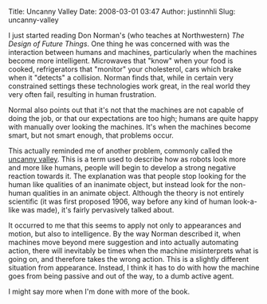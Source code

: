 Title: Uncanny Valley
Date: 2008-03-01 03:47
Author: justinnhli
Slug: uncanny-valley

I just started reading Don Norman's (who teaches at Northwestern) <span
style="font-style:italic;">The Design of Future Things</span>. One thing
he was concerned with was the interaction between humans and machines,
particularly when the machines become more intelligent. Microwaves that
"know" when your food is cooked, refrigerators that "monitor" your
cholesterol, cars which brake when it "detects" a collision. Norman
finds that, while in certain very constrained settings these
technologies work great, in the real world they very often fail,
resulting in human frustration.

Normal also points out that it's not that the machines are not capable
of doing the job, or that our expectations are too high; humans are
quite happy with manually over looking the machines. It's when the
machines become smart, but not smart enough, that problems occur.

This actually reminded me of another problem, commonly called the
[uncanny valley](http://en.wikipedia.org/wiki/Uncanny_valley). This is a
term used to describe how as robots look more and more like humans,
people will begin to develop a strong negative reaction towards it. The
explanation was that people stop looking for the human like qualities of
an inanimate object, but instead look for the non-human qualities in an
animate object. Although the theory is not entirely scientific (it was
first proposed 1906, way before any kind of human look-a-like was made),
it's fairly pervasively talked about.

It occurred to me that this seems to apply not only to appearances and
motion, but also to intelligence. By the way Norman described it, when
machines move beyond mere suggestion and into actually automating
action, there will inevitably be times when the machine misinterprets
what is going on, and therefore takes the wrong action. This is a
slightly different situation from appearance. Instead, I think it has to
do with how the machine goes from being passive and out of the way, to a
dumb active agent.

I might say more when I'm done with more of the book.

